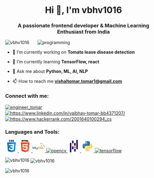 <h1 align="center">Hi 👋, I'm vbhv1016</h1>
<h3 align="center">A passionate frontend developer & Machine Learning Enthusiast from India</h3>

<img align="right" alt="programming" width="400" src="https://media.tenor.com/NOYF3f82b_gAAAAC/programmer.gif">

<p align="left"> <img src="https://komarev.com/ghpvc/?username=vbhv1016&label=Profile%20views&color=0e75b6&style=flat" alt="vbhv1016" /> </p>

- 🔭 I’m currently working on **Tomato leave disease detection**

- 🌱 I’m currently learning **TensorFlow, react**

- 💬 Ask me about **Python, ML, AI, NLP**

- 📫 How to reach me **vishaltomar.tomar1@gmail.com**

<h3 align="left">Connect with me:</h3>
<p align="left">
<a href="https://twitter.com/engineer_tomar" target="blank"><img align="center" src="https://raw.githubusercontent.com/rahuldkjain/github-profile-readme-generator/master/src/images/icons/Social/twitter.svg" alt="engineer_tomar" height="30" width="40" /></a>
<a href="https://linkedin.com/in/https://www.linkedin.com/in/vaibhav-tomar-bb4371207/" target="blank"><img align="center" src="https://raw.githubusercontent.com/rahuldkjain/github-profile-readme-generator/master/src/images/icons/Social/linked-in-alt.svg" alt="https://www.linkedin.com/in/vaibhav-tomar-bb4371207/" height="30" width="40" /></a>
<a href="https://www.hackerrank.com/https://www.hackerrank.com/2001640100294_cs" target="blank"><img align="center" src="https://raw.githubusercontent.com/rahuldkjain/github-profile-readme-generator/master/src/images/icons/Social/hackerrank.svg" alt="https://www.hackerrank.com/2001640100294_cs" height="30" width="40" /></a>
</p>

<h3 align="left">Languages and Tools:</h3>
<p align="left"> <a href="https://www.w3schools.com/css/" target="_blank" rel="noreferrer"> <img src="https://raw.githubusercontent.com/devicons/devicon/master/icons/css3/css3-original-wordmark.svg" alt="css3" width="40" height="40"/> </a> <a href="https://www.w3.org/html/" target="_blank" rel="noreferrer"> <img src="https://raw.githubusercontent.com/devicons/devicon/master/icons/html5/html5-original-wordmark.svg" alt="html5" width="40" height="40"/> </a> <a href="https://www.mysql.com/" target="_blank" rel="noreferrer"> <img src="https://raw.githubusercontent.com/devicons/devicon/master/icons/mysql/mysql-original-wordmark.svg" alt="mysql" width="40" height="40"/> </a> <a href="https://opencv.org/" target="_blank" rel="noreferrer"> <img src="https://www.vectorlogo.zone/logos/opencv/opencv-icon.svg" alt="opencv" width="40" height="40"/> </a> <a href="https://pandas.pydata.org/" target="_blank" rel="noreferrer"> <img src="https://raw.githubusercontent.com/devicons/devicon/2ae2a900d2f041da66e950e4d48052658d850630/icons/pandas/pandas-original.svg" alt="pandas" width="40" height="40"/> </a> <a href="https://www.python.org" target="_blank" rel="noreferrer"> <img src="https://raw.githubusercontent.com/devicons/devicon/master/icons/python/python-original.svg" alt="python" width="40" height="40"/> </a> <a href="https://www.tensorflow.org" target="_blank" rel="noreferrer"> <img src="https://www.vectorlogo.zone/logos/tensorflow/tensorflow-icon.svg" alt="tensorflow" width="40" height="40"/> </a> </p>

<p><img align="left" src="https://github-readme-stats.vercel.app/api/top-langs?username=vbhv1016&show_icons=true&locale=en&layout=compact" alt="vbhv1016" /></p>

<p>&nbsp;<img align="center" src="https://github-readme-stats.vercel.app/api?username=vbhv1016&show_icons=true&locale=en" alt="vbhv1016" /></p>

<p><img align="center" src="https://github-readme-streak-stats.herokuapp.com/?user=vbhv1016&" alt="vbhv1016" /></p>

